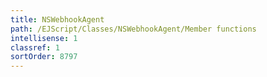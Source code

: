 ```yaml
---
title: NSWebhookAgent
path: /EJScript/Classes/NSWebhookAgent/Member functions
intellisense: 1
classref: 1
sortOrder: 8797
---
```





